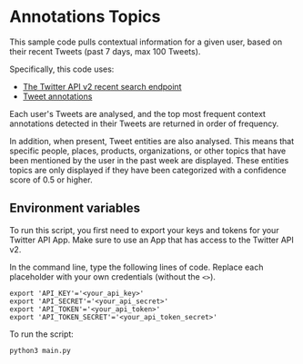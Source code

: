# Annotations Topics

This sample code pulls contextual information for a given user, based on their recent Tweets (past 7 days, max 100 Tweets). 

Specifically, this code uses: 
* [The Twitter API v2 recent search endpoint](https://developer.twitter.com/en/docs/twitter-api/tweets/search/api-reference/get-tweets-search-recent)
* [Tweet annotations](https://developer.twitter.com/en/docs/twitter-api/annotations)

Each user's Tweets are analysed, and the top most frequent context annotations detected in their Tweets are returned in order of frequency. 

In addition, when present, Tweet entities are also analysed. This means that specific people, places, products, organizations, or other topics that have been mentioned by the user in the past week are displayed. These entities topics are only displayed if they have been categorized with a confidence score of 0.5 or higher.

## Environment variables

To run this script, you first need to export your keys and tokens for your Twitter API App. Make sure to use an App that has access to the Twitter API v2. 

In the command line, type the following lines of code. Replace each placeholder with your own credentials (without the `<>`).

```
export 'API_KEY'='<your_api_key>'
export 'API_SECRET'='<your_api_secret>'
export 'API_TOKEN'='<your_api_token>'
export 'API_TOKEN_SECRET'='<your_api_token_secret>'
```

To run the script:

```
python3 main.py
```
